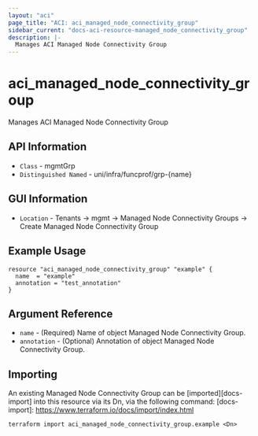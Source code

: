 ```yaml
---
layout: "aci"
page_title: "ACI: aci_managed_node_connectivity_group"
sidebar_current: "docs-aci-resource-managed_node_connectivity_group"
description: |-
  Manages ACI Managed Node Connectivity Group
---
```


# aci_managed_node_connectivity_group #

Manages ACI Managed Node Connectivity Group

## API Information ##
* `Class` - mgmtGrp
* `Distinguished Named` - uni/infra/funcprof/grp-{name}

## GUI Information ##
* `Location` - Tenants -> mgmt -> Managed Node Connectivity Groups -> Create Managed Node Connectivity Group


## Example Usage ##

```hcl
resource "aci_managed_node_connectivity_group" "example" {
  name  = "example"
  annotation = "test_annotation"
}
```

## Argument Reference ##
* `name` - (Required) Name of object Managed Node Connectivity Group.
* `annotation` - (Optional) Annotation of object Managed Node Connectivity Group.

## Importing ##

An existing Managed Node Connectivity Group can be [imported][docs-import] into this resource via its Dn, via the following command:
[docs-import]: https://www.terraform.io/docs/import/index.html


```
terraform import aci_managed_node_connectivity_group.example <Dn>
```